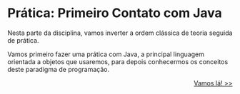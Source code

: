 # Prática: Primeiro Contato com Java


Nesta parte da disciplina, vamos inverter a ordem clássica de teoria seguida de prática. 

Vamos primeiro fazer uma prática com Java, a principal linguagem orientada a objetos que usaremos, para depois conhecermos os conceitos deste paradigma de programação.

<p align="right"><a href="instructions/README01.md">Vamos lá! >></a> </p>